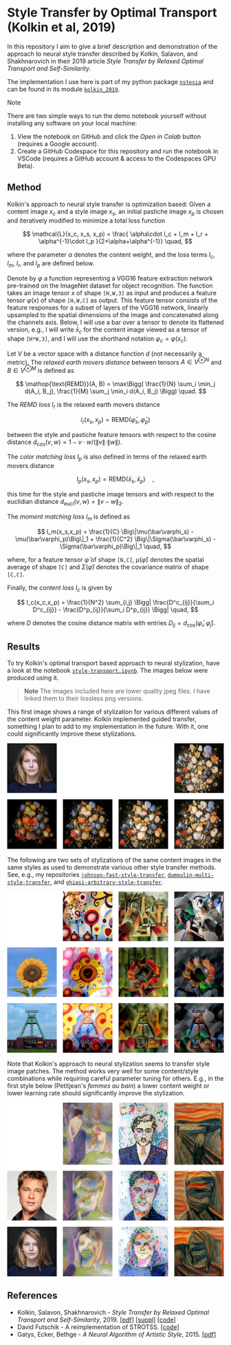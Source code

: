 Style Transfer by Optimal Transport (Kolkin et al, 2019)
========================================================
In this repository I aim to give a brief description and demonstration of the
approach to neural style transfer described by Kolkin, Salavon, and
Shakhnarovich in their 2019 article _Style Transfer by Relaxed Optimal
Transport and Self-Similarity_.

The implementation I use here is part of my python package
[`nstesia`](https://github.com/mdehling/nstesia/) and can be found in its
module [`kolkin_2019`](
https://github.com/mdehling/nstesia/blob/main/src/nstesia/kolkin_2019.py).

> [!NOTE]
> There are two simple ways to run the demo notebook yourself without installing
> any software on your local machine:
>
> 1. View the notebook on GitHub and click the _Open in Colab_ button (requires
>    a Google account).
> 2. Create a GitHub Codespace for this repository and run the notebook in
>    VSCode (requires a GitHub account & access to the Codespaces GPU Beta).

Method
------
Kolkin's approach to neural style transfer is optimization based:  Given a
content image $x_c$ and a style image $x_s$, an initial pastiche image $x_p$
is chosen and iteratively modified to minimize a total loss function

$$
\mathcal{L}(x_c, x_s, x_p) = \frac{
  \alpha\cdot l_c + l_m + l_r + \alpha^{-1}\cdot l_p
}{2+\alpha+\alpha^{-1}} \quad,
$$

where the parameter $\alpha$ denotes the content weight, and the loss terms
$l_c$, $l_m$, $l_r$, and $l_p$ are defined below.

Denote by $\varphi$ a function representing a VGG16 feature extraction network
pre-trained on the ImageNet dataset for object recognition.  The function
takes an image tensor $x$ of shape `[H,W,3]` as input and produces a feature
tensor $\varphi(x)$ of shape `[H,W,C]` as output.  This feature tensor
consists of the feature responses for a subset of layers of the VGG16 network,
linearly upsampled to the spatial dimensions of the image and concatenated
along the channels axis.  Below, I will use a bar over a tensor to denote its
flattened version, e.g., I will write $\bar{x}_c$ for the content image viewed
as a tensor of shape `[H*W,3]`, and I will use the shorthand notation
$\varphi_c = \varphi(x_c)$.

Let $V$ be a vector space with a distance function $d$ (not necessarily a
metric).  The _relaxed earth movers distance_ between tensors
$A \in V^{\otimes N}$ and $B \in V^{\otimes M}$ is defined as

$$
\mathop{\text{REMD}}(A, B) = \max\Bigg(
  \frac{1}{N} \sum_i \min_j d(A_i, B_j),
  \frac{1}{M} \sum_j \min_i d(A_i, B_j)
\Bigg) \quad.
$$

The _REMD loss_ $l_r$ is the relaxed earth movers distance

$$ l_r(x_s,x_p) = \mathop{\text{REMD}}(\bar\varphi_s, \bar\varphi_p) $$

between the style and pastiche feature tensors with respect to the cosine
distance $d_\text{cos}(v, w) = 1 - v \cdot w / (\|v\|\cdot\|w\|)$.

The _color matching loss_ $l_p$ is also defined in terms of the relaxed earth
movers distance

$$ l_p(x_s,x_p) = \mathop{\text{REMD}}(\bar x_s, \bar x_p) \quad, $$

this time for the style and pastiche image tensors and with respect to the
euclidian distance $d_\text{eucl}(v, w) = \|v - w\|_2$.

The _moment matching loss_ $l_m$ is defined as

$$
l_m(x_s,x_p) =
  \frac{1}{C} \Big\|\mu(\bar\varphi_s) - \mu(\bar\varphi_p)\Big\|_1 +
  \frac{1}{C^2} \Big\|\Sigma(\bar\varphi_s) - \Sigma(\bar\varphi_p)\Big\|_1
  \quad,
$$

where, for a feature tensor $\bar\varphi$ of shape `[N,C]`, $\mu(\bar\varphi)$
denotes the spatial average of shape `[C]` and $\Sigma(\bar\varphi)$ denotes
the covariance matrix of shape `[C,C]`.

Finally, the _content loss_ $l_c$ is given by

$$
l_c(x_c,x_p) = \frac{1}{N^2} \sum_{i,j} \Bigg|
  \frac{D^c_{ij}}{\sum_i D^c_{ij}} -
  \frac{D^p_{ij}}{\sum_i D^p_{ij}}
\Bigg| \quad,
$$

where $D$ denotes the cosine distance matrix with entries
$D_{ij} = d_\text{cos}(\bar\varphi_i, \bar\varphi_j)$.

Results
-------
To try Kolkin's optimal transport based approach to neural stylization, have a
look at the notebook [`style-transport.ipynb`](style-transport.ipynb).  The
images below were produced using it.

> **Note**
> The images included here are lower quality jpeg files.  I have linked them
> to their lossless png versions.

This first image shows a range of stylization for various different values of
the content weight parameter.  Kolkin implemented guided transfer, something
I plan to add to my implementation in the future.  With it, one could
significantly improve these stylizations.

[![](img/results/karya-to-flowers.jpg)
](img/results/karya-to-flowers.png)

The following are two sets of stylizations of the same content images in the
same styles as used to demonstrate various other style transfer methods.  See,
e.g., my repositories
[`johnson-fast-style-transfer`](
https://github.com/mdehling/johnson-fast-style-transfer),
[`dumoulin-multi-style-transfer`](
https://github.com/mdehling/dumoulin-multi-style-transfer), and
[`ghiasi-arbitrary-style-transfer`](
https://github.com/mdehling/ghiasi-arbitrary-style-transfer).

[![](img/results/content-style-matrix-1.jpg)
](img/results/content-style-matrix-1.png)

Note that Kolkin's approach to neural stylization seems to transfer style
image patches.  The method works very well for some content/style combinations
while requiring careful parameter tuning for others.  E.g., in the first style
below (Petitjean's _femmes au bain_) a lower content weight or lower learning
rate should significantly improve the stylization.

[![](img/results/content-style-matrix-2.jpg)
](img/results/content-style-matrix-2.png)

References
----------
* Kolkin, Salavon, Shakhnarovich - _Style Transfer by Relaxed Optimal
  Transport and Self-Similarity_, 2019.
  [[pdf]](https://openaccess.thecvf.com/content_CVPR_2019/papers/Kolkin_Style_Transfer_by_Relaxed_Optimal_Transport_and_Self-Similarity_CVPR_2019_paper.pdf)
  [[suppl]](https://openaccess.thecvf.com/content_CVPR_2019/supplemental/Kolkin_Style_Transfer_by_CVPR_2019_supplemental.pdf)
  [[code]](https://github.com/nkolkin13/STROTSS)
* David Futschik - A reimplementation of STROTSS.
  [[code]](https://github.com/futscdav/strotss)
* Gatys, Ecker, Bethge - _A Neural Algorithm of Artistic Style_, 2015.
  [[pdf]](https://openaccess.thecvf.com/content_cvpr_2016/papers/Gatys_Image_Style_Transfer_CVPR_2016_paper.pdf)
